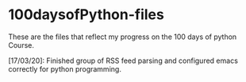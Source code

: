 # 100daysofPython-files
These are the files that reflect my progress on the 100 days of python Course.

[17/03/20]: Finished group of RSS feed parsing and configured emacs correctly for python programming.
